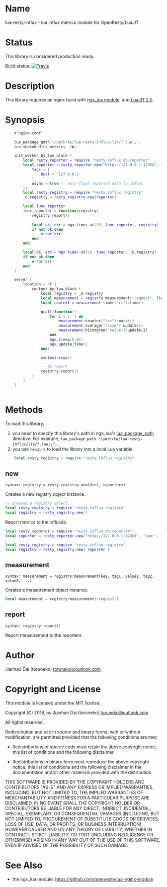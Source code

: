 Name
=============

lua-resty-influx - lua influx metrics module for OpenResty/LuaJIT

Status
======

This library is considered production ready.

Build status: [![Travis](https://travis-ci.org/toruneko/lua-resty-influx.svg?branch=master)](https://travis-ci.org/toruneko/lua-resty-influx)

Description
===========

This library requires an nginx build with [ngx_lua module](https://github.com/openresty/lua-nginx-module), and [LuaJIT 2.0](http://luajit.org/luajit.html).

Synopsis
========

```lua
    # nginx.conf:

    lua_package_path "/path/to/lua-resty-influx/lib/?.lua;;";
    lua_shared_dict metrics  1m;

    init_worker_by_lua_block {
        local resty_reporter = require "resty.influx.db.reporter"
        local reporter = resty_reporter.new("http://127.0.0.1:12354", "user", "pass", "nginx", {
            tags = {
                host = "127.0.0.1"
            },
            async = true -- auto flush reported data to influx
        })
        local resty_registry = require "resty.influx.registry"
        _G.registry = resty_registry.new{reporter}

        local func_reporter
        func_reporter = function(registry)
            registry:report()
        
            local ok, err = ngx.timer.at(10, func_reporter, registry)
            if not ok then
                error(err)
            end
        end

        local ok, err = ngx.timer.at(10, func_reporter, _G.registry)
        if not ok then
            error(err)
        end
    }

    server {
        location = /t {
            content_by_lua_block {
                local registry = _G.registry
                local measurement = registry:measurement("request", {tag_key = tag_val})
                local context = measurement:timer("rt"):time()

                pcall(function() 
                    for i = 1, 3 do
                        measurement:counter("tps"):mark(i)
                        measurement:averager("size"):update(i)
                        measurement:histogram("value"):update(i)
                    end
                    ngx.sleep(0.01)
                    ngx.update_time()
                end)

                context:stop()

                -- do report
                registry:report()
            }
        }
    }
    
```

Methods
=======

To load this library,

1. you need to specify this library's path in ngx_lua's [lua_package_path](https://github.com/openresty/lua-nginx-module#lua_package_path) directive. For example, `lua_package_path "/path/to/lua-resty-influx/lib/?.lua;;";`.
2. you use `require` to load the library into a local Lua variable:

```lua
    local resty_registry = require "resty.influx.registry"
```

new
---
`syntax: registry = resty_registry.new(dict, reporters)`

Creates a new registry object instance.

```lua
-- creates a registry object
local resty_registry = require "resty.influx.registry"
local registry = resty_registry.new()
```

Report metrics to the influxdb.

```lua
local resty_reporter = require "resty.influx.db.reporter"
local reporter = resty_reporter.new("http://127.0.0.1:12354", "user", "pass", "nginx")

local resty_registry = require "resty.influx.registry"
local registry = resty_registry.new{ reporter }
```

measurement
----
`syntax: measurement = registry:measurement(key, tag1, value1, tag2, value2, ...)`

Creates a measurement object instance.

```lua
local measurement = registry:measurement("request")
```

report
------
`syntax: registry:report()`

Report measurement to the reporters.

Author
======

Jianhao Dai (toruneko) <toruneko@outlook.com>


Copyright and License
=====================

This module is licensed under the MIT license.

Copyright (C) 2018, by Jianhao Dai (toruneko) <toruneko@outlook.com>

All rights reserved.

Redistribution and use in source and binary forms, with or without modification, are permitted provided that the following conditions are met:

* Redistributions of source code must retain the above copyright notice, this list of conditions and the following disclaimer.

* Redistributions in binary form must reproduce the above copyright notice, this list of conditions and the following disclaimer in the documentation and/or other materials provided with the distribution.

THIS SOFTWARE IS PROVIDED BY THE COPYRIGHT HOLDERS AND CONTRIBUTORS "AS IS" AND ANY EXPRESS OR IMPLIED WARRANTIES, INCLUDING, BUT NOT LIMITED TO, THE IMPLIED WARRANTIES OF MERCHANTABILITY AND FITNESS FOR A PARTICULAR PURPOSE ARE DISCLAIMED. IN NO EVENT SHALL THE COPYRIGHT HOLDER OR CONTRIBUTORS BE LIABLE FOR ANY DIRECT, INDIRECT, INCIDENTAL, SPECIAL, EXEMPLARY, OR CONSEQUENTIAL DAMAGES (INCLUDING, BUT NOT LIMITED TO, PROCUREMENT OF SUBSTITUTE GOODS OR SERVICES; LOSS OF USE, DATA, OR PROFITS; OR BUSINESS INTERRUPTION) HOWEVER CAUSED AND ON ANY THEORY OF LIABILITY, WHETHER IN CONTRACT, STRICT LIABILITY, OR TORT (INCLUDING NEGLIGENCE OR OTHERWISE) ARISING IN ANY WAY OUT OF THE USE OF THIS SOFTWARE, EVEN IF ADVISED OF THE POSSIBILITY OF SUCH DAMAGE.


See Also
========
* the ngx_lua module: https://github.com/openresty/lua-nginx-module
